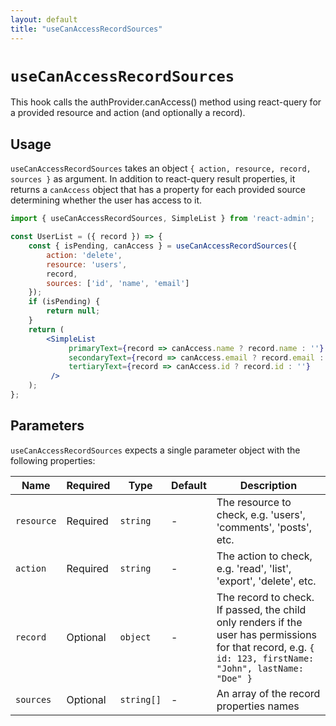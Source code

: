 ```yaml
---
layout: default
title: "useCanAccessRecordSources"
---
```


# `useCanAccessRecordSources`

This hook calls the authProvider.canAccess() method using react-query for a provided resource and action (and optionally a record).

## Usage

`useCanAccessRecordSources` takes an object `{ action, resource, record, sources }` as argument. In addition to react-query result properties, it returns a `canAccess` object that has a property for each provided source determining whether the user has access to it.

```jsx
import { useCanAccessRecordSources, SimpleList } from 'react-admin';

const UserList = ({ record }) => {
    const { isPending, canAccess } = useCanAccessRecordSources({
        action: 'delete',
        resource: 'users',
        record,
        sources: ['id', 'name', 'email']
    });
    if (isPending) {
        return null;
    }
    return (
        <SimpleList
             primaryText={record => canAccess.name ? record.name : ''}
             secondaryText={record => canAccess.email ? record.email : ''}
             tertiaryText={record => canAccess.id ? record.id : ''}
         />
    );
};
```

## Parameters

`useCanAccessRecordSources` expects a single parameter object with the following properties:

| Name | Required | Type | Default | Description |
| --- | --- | --- | --- | --- |
| `resource` | Required | `string` | - | The resource to check, e.g. 'users', 'comments', 'posts', etc. |
| `action` | Required | `string` | - | The action to check, e.g. 'read', 'list', 'export', 'delete', etc. |
| `record` | Optional | `object` | - | The record to check. If passed, the child only renders if the user has permissions for that record, e.g. `{ id: 123, firstName: "John", lastName: "Doe" }` |
| `sources` | Optional | `string[]` | - | An array of the record properties names |

